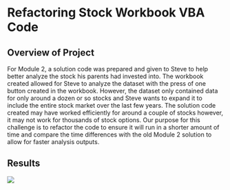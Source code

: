 # Refactoring Stock Workbook VBA Code

## Overview of Project
For Module 2, a solution code was prepared and given to Steve to help better analyze the stock his parents had invested into. The workbook created allowed for Steve to analyze the dataset with the press of one button created in the workbook. However, the dataset only contained data for only around a dozen or so stocks and Steve wants to expand it to include the entire stock market over the last few years. The solution code created may have worked efficiently for around a couple of stocks however, it may not work for thousands of stock options. Our purpose for this challenge is to refactor the code to ensure it will run in a shorter amount of time and compare the time differences with the old Module 2 solution to allow for faster analysis outputs.

## Results
![](images/green_stock_analysis_2017.PNG)

